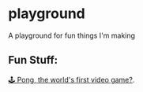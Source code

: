 # playground
A playground for fun things I'm making

## Fun Stuff:
[🕹 Pong, the world's first video game?](https://kr1st1nagr03g3r.github.io/playground/PONG/).
